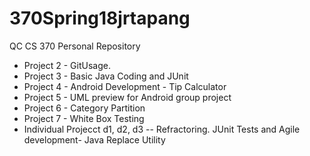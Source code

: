 # 370Spring18jrtapang
QC CS 370 Personal Repository

* Project 2 - GitUsage.
* Project 3 - Basic Java Coding and JUnit
* Project 4 - Android Development - Tip Calculator
* Project 5 - UML preview for Android group project
* Project 6 - Category Partition
* Project 7 - White Box Testing
* Individual Projecct d1, d2, d3 -- Refractoring. JUnit Tests and Agile development- Java Replace Utility 
